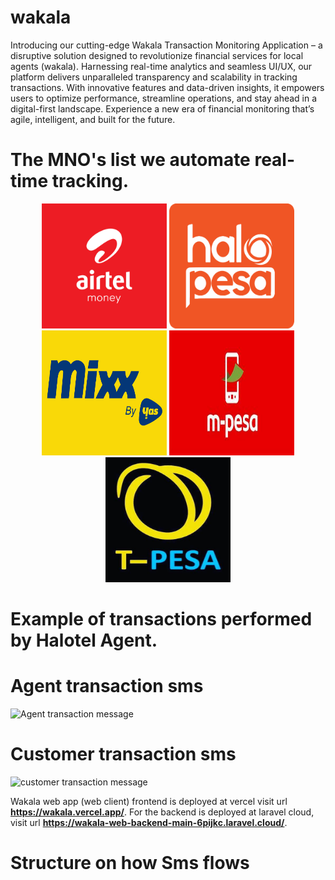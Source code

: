 # wakala
Introducing our cutting-edge Wakala Transaction Monitoring Application – a disruptive solution designed to revolutionize financial services for local agents (wakala). Harnessing real-time analytics and seamless UI/UX, our platform delivers unparalleled transparency and scalability in tracking transactions. With innovative features and data-driven insights, it empowers users to optimize performance, streamline operations, and stay ahead in a digital-first landscape. Experience a new era of financial monitoring that’s agile, intelligent, and built for the future.

 #  The MNO's list we automate real-time tracking.
<p align="center">
   <img src="https://github.com/kelvin-manyengo-magwe/wakala/blob/main/wakala_app/assets/images/icons/airtel-money-logo.png" width="200" height="200" />
   <img src="https://github.com/kelvin-manyengo-magwe/wakala/blob/main/wakala_app/assets/images/icons/halo-pesa-logo.png" width="200" height="200" />
   <img src="https://github.com/kelvin-manyengo-magwe/wakala/blob/main/wakala_app/assets/images/icons/mixx-by-yas-logo.png" width="200" height="200" />
   <img src="https://github.com/kelvin-manyengo-magwe/wakala/blob/main/wakala_app/assets/images/icons/mpesa-logo.jpg" width="200" height="200" />
   <img src="https://github.com/kelvin-manyengo-magwe/wakala/blob/main/wakala_app/assets/images/icons/t-pesa-logo.jpg" width="200" height="200" />
</p>


# Example of transactions performed by Halotel Agent.

# Agent transaction sms                                                  
![Agent transaction message](https://github.com/user-attachments/assets/3d125be0-4e6e-4aca-aa03-98bdc6b8886d)


# Customer transaction sms
![customer transaction message](https://github.com/user-attachments/assets/4ce8de89-c9b3-48ce-984e-b8472e952a06)



Wakala web app (web client) frontend is deployed at vercel visit url **https://wakala.vercel.app/**. For the backend is deployed at laravel cloud, visit url **https://wakala-web-backend-main-6pijkc.laravel.cloud/**.
#   Structure on how Sms flows
